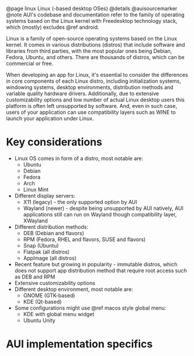 @page linux Linux (-based desktop OSes)
@details
@auisourcemarker
@note
AUI's codebase and documentation refer to the family of operating systems based on the Linux kernel with Freedesktop
technology stack, which (mostly) excludes @ref android.

Linux is a family of open-source operating systems based on the Linux kernel. It comes in various distributions
(distros) that include software and libraries from third parties, with the most popular ones being Debian, Fedora,
Ubuntu, and others. There are thousands of distros, which can be commercial or free.

When developing an app for Linux, it's essential to consider the differences in core components of each Linux distro,
including initialization systems, windowing systems, desktop environments, distribution methods and variable quality
hardware drivers. Additionally, due to extensive customizability options and low number of actual Linux desktop users 
this platform is often left unsupported by software. And, even in such case, users of your application can use
compatibility layers such as WINE to launch your application under Linux.

# Key considerations

- Linux OS comes in form of a distro, most notable are:
  - Ubuntu
  - Debian
  - Fedora
  - Arch
  - Linux Mint
- Different display servers:
  - X11 (legacy) - the only supported option by AUI
  - Wayland (newer) - despite being unsupported by AUI natively, AUI applications still can run on Wayland though
    compatibility layer, XWayland
- Different distribution methods:
  - DEB (Debian and flavors)
  - RPM (Fedora, RHEL and flavors, SUSE and flavors)
  - Snap (Ubuntu)
  - Flatpak (all distros)
  - AppImage (all distros)
- Recent feature but growing in popularity - immutable distros, which does not support app distribution method that
  require root access such as DEB and RPM
- Extensive customizability options
- Different desktop environment, most notable are:
  - GNOME (GTK-based)
  - KDE (Qt-based)
- Some configurations might use @ref macos style global menu:
  - KDE with global menu widget
  - Ubuntu Unity

# AUI implementation specifics